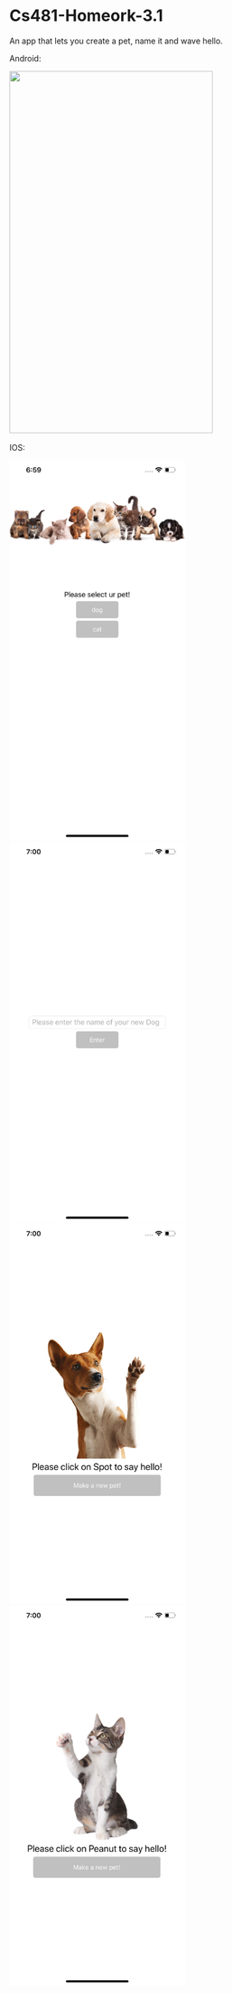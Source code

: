# Cs481-Homeork-3.1

An app that lets you create a pet, name it and wave hello. 

Android:

<img src="https://github.com/Spageddy/Cs481-Homework-3.1/blob/master/Images/android.gif?raw=true" width="360" height="640">

IOS:

<img src="https://github.com/Spageddy/Cs481-Homework-3.1/blob/master/Images/ios-1.png?raw=true" width="311" height="672">
<img src="https://github.com/Spageddy/Cs481-Homework-3.1/blob/master/Images/ios-2.png?raw=true" width="311" height="672">
<img src="https://github.com/Spageddy/Cs481-Homework-3.1/blob/master/Images/ios-3.png?raw=true" width="311" height="672">
<img src="https://github.com/Spageddy/Cs481-Homework-3.1/blob/master/Images/ios-4.png?raw=true" width="311" height="672">
